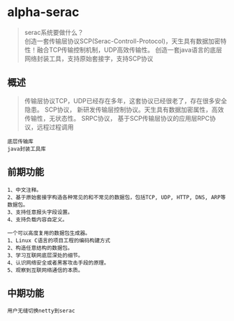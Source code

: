# alpha-serac
> serac系统要做什么？ <br/>
创造一套传输层协议SCP(Serac-Controll-Protocol)，天生具有数据加密特性！融合TCP传输控制机制，UDP高效传输性。
创造一套java语言的底层网络封装工具，支持原始套接字，支持SCP协议


## 概述
> 传输层协议TCP，UDP已经存在多年，这套协议已经很老了，存在很多安全隐患。
> SCP协议， 新研发传输层控制协议。天生具有数据加密属性，高效传输性，无状态性。
> SRPC协议， 基于SCP传输层协议的应用层RPC协议，远程过程调用

```
底层传输库
java封装工具库
```


## 前期功能
```
1、中文注释。
2、基于原始套接字构造各种常见的和不常见的数据包，包括TCP, UDP, HTTP, DNS, ARP等数据包。
3、支持任意报头字段设置。
4、支持负载内容自定义。

一个可以高度复用的数据包生成器。
1、Linux C语言的项目工程的编码构建方式
2、构造任意结构的数据包。
3、学习互联网底层深处的细节。
4、认识网络安全或者黑客攻击手段的原理。
5、观察到互联网络通信的本质。
```

## 中期功能
```
用户无缝切换netty到serac
```
